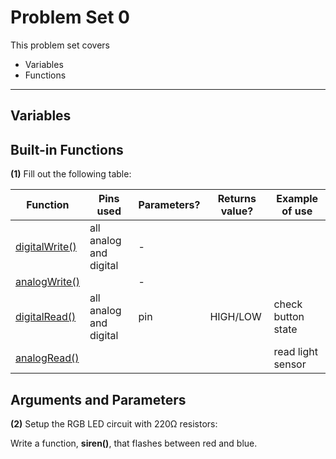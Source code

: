 # Problem Set 0

This problem set covers
* Variables
* Functions

---

## Variables

## Built-in Functions

**(1)** Fill out the following table:

| Function | Pins used | Parameters? | Returns value? | Example of use |
| ------------- | ------------- | ----- | ----- | ----- |
| <a href="https://www.arduino.cc/en/Reference/DigitalWrite">digitalWrite()</a> | all analog and digital | - |  | |
| <a href="https://www.arduino.cc/en/Reference/analogWrite">analogWrite()</a> | | - | | |
| <a href="https://www.arduino.cc/en/Reference/DigitalRead">digitalRead()</a> | all analog and digital | pin | HIGH/LOW | check button state |
| <a href="https://www.arduino.cc/en/Reference/AnalogRead">analogRead()</a> | | | | read light sensor |

## Arguments and Parameters

**(2)** Setup the RGB LED circuit with 220Ω resistors:



Write a function, **siren()**, that flashes between red and blue.

